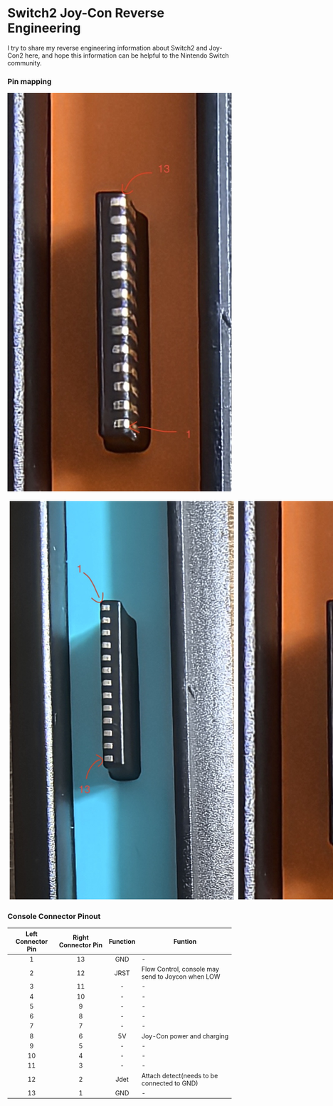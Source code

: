 # Switch2 Joy-Con Reverse Engineering
I try to share my reverse engineering information about Switch2 and Joy-Con2 here, and hope this information can be helpful to the Nintendo Switch community.

### Pin mapping
![Right Connector](./images/right_connector.jpg "Right Connector")

      
<div style="display: flex; justify-content: space-around;">
  <img src="./images/left_connector.jpg" alt="Left Connector" style="margin: 5px;">
  <img src="./images/right_connector.jpg" alt="Right Connector" style="margin: 5px;">
  <img src="./images/golden_finger.png" alt="Golden_Finger" style="margin: 5px;">
</div>

    


### Console Connector Pinout

| Left Connector Pin | Right Connector Pin|           Function            |                                                       Funtion                                                                       |
|:------------------:|:------------------:|:-----------------------------:| ----------------------------------------------------------------------------------------------------------------------------------- |
|           1        |         13         |              GND              |                                                          -                                                                          |
|           2        |         12         |              JRST             |                                   Flow Control, console may send to Joycon when LOW                                                 |
|           3        |         11         |               -               |                                                          -                                                                          |
|           4        |         10         |               -               |                                                          -                                                                          |
|           5        |          9         |               -               |                                                          -                                                                          |
|           6        |          8         |               -               |                                                          -                                                                          |
|           7        |          7         |               -               |                                                          -                                                                          |
|           8        |          6         |              5V               |                                              Joy-Con power and charging                                                             |
|           9        |          5         |               -               |                                                          -                                                                          |
|          10        |          4         |               -               |                                                          -                                                                          |
|          11        |          3         |               -               |                                                          -                                                                          |
|          12        |          2         |              Jdet             |                                          Attach detect(needs to be connected to GND)                                                |
|          13        |          1         |              GND              |                                                          -                                                                          |


